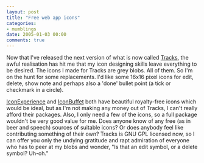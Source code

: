 ```yaml
---
layout: post
title: "Free web app icons"
categories:
- mumblings
date: 2005-01-03 00:00
comments: true
---
```


<p>Now that I've released the next version of what is now called <a href="http://www.rousette.org.uk/projects/article/9/new-version-10-of-tracks-released">Tracks</a>, the awful realisation has hit me that my icon designing skills leave everything to be desired. The icons I made for Tracks are grey blobs. All of them. So I'm on the hunt for some replacements. I'd like some 16x16 pixel icons for edit, delete, show note and perhaps also a 'done' bullet point (a tick or checkmark in a circle).</p>

<p><a href="http://www.iconexperience.com/index.php">IconExperience</a> and <a href="http://www.iconbuffet.com/stock_icons/index.html">IconBuffet</a> both have beautiful royalty-free icons which would be ideal, but as I'm not making any money out of Tracks, I can't really afford their packages. Also, I only need a few of the icons, so a full package wouldn't be very good value for me. Does anyone know of any free (as in beer and speech) sources of suitable icons? Or does anybody feel like contributing something of their own? Tracks is GNU GPL licensed now, so I can offer you only the undying gratitude and rapt admiration of everyone who has to peer at my blobs and wonder, "Is that an edit symbol, or a delete symbol? Uh-oh."</p>


